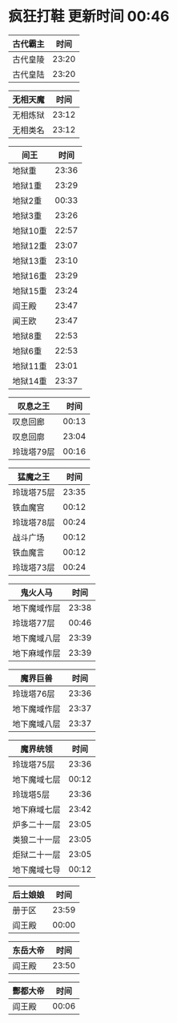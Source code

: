 # 疯狂打鞋 更新时间 00:46

| 古代霸主   | 时间    |
|--------|-------|
| 古代皇陵 | 23:20 |
| 古代皇陆 | 23:20 |

| 无相天魔   | 时间    |
|--------|-------|
| 无相炼狱 | 23:12 |
| 无相类名 | 23:12 |

| 间王   | 时间    |
|--------|-------|
| 地狱重 | 23:36 |
| 地狱1重 | 23:29 |
| 地狱2重 | 00:33 |
| 地狱3重 | 23:26 |
| 地狱10重 | 22:57 |
| 地狱12重 | 23:07 |
| 地狱13重 | 23:10 |
| 地狱16重 | 23:29 |
| 地狱15重 | 23:24 |
| 阎王殿 | 23:47 |
| 闻王欧 | 23:47 |
| 地狱8重 | 22:53 |
| 地狱6重 | 22:53 |
| 地狱11重 | 23:01 |
| 地狱14重 | 23:37 |

| 叹息之王   | 时间    |
|--------|-------|
| 叹息回廊 | 00:13 |
| 叹息回廓 | 23:04 |
| 玲珑塔79层 | 00:16 |

| 猛魔之王   | 时间    |
|--------|-------|
| 玲珑塔75层 | 23:35 |
| 铁血魔宫 | 00:12 |
| 玲珑塔78层 | 00:24 |
| 战斗广场 | 00:12 |
| 铁血魔言 | 00:12 |
| 玲珑塔73层 | 00:24 |

| 鬼火人马   | 时间    |
|--------|-------|
| 地下魔域作层 | 23:38 |
| 玲珑塔77层 | 00:46 |
| 地下魔域八层 | 23:39 |
| 地下麻域作层 | 23:39 |

| 魔界巨兽   | 时间    |
|--------|-------|
| 玲珑塔76层 | 23:36 |
| 地下魔域作层 | 23:37 |
| 地下魔域八层 | 23:37 |

| 魔界统领   | 时间    |
|--------|-------|
| 玲珑塔75层 | 23:36 |
| 地下魔域七层 | 00:12 |
| 玲珑塔5层 | 23:36 |
| 地下麻域七层 | 23:42 |
| 炉多二十一层 | 23:05 |
| 类狼二十一层 | 23:05 |
| 炬狱二十一层 | 23:05 |
| 地下魔域七导 | 00:12 |

| 后土娘娘   | 时间    |
|--------|-------|
| 册于区 | 23:59 |
| 阎王殿 | 00:00 |

| 东岳大帝   | 时间    |
|--------|-------|
| 阎王殿 | 23:50 |

| 酆都大帝   | 时间    |
|--------|-------|
| 阎王殿 | 00:06 |